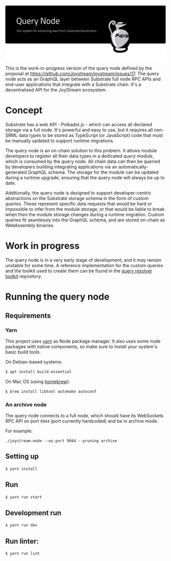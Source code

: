 ![Query Nodes for Joystream](./banner.svg)

This is the work-in-progress version of the query node defined by the proposal at https://github.com/Joystream/joystream/issues/17. The query node acts as an GraphQL layer between Substrate full node RPC APIs and end-user applications that integrate with a Substrate chain. It's a decentralised API for the JoyStream ecosystem.

# Concept

Substrate has a web API - Polkadot.js - which can access all declared storage via a full node. It's powerful and easy to use, but it requires all non-SRML data types to be stored as TypeScript (or JavaScript) code that must be manually updated to support runtime migrations.  

The query node is an on-chain solution to this problem. It allows module developers to register all their data types in a dedicated _query module_, which is consumed by the query node. All chain data can then be queried by developers building integrating applications via an automatically-generated GraphQL schema. The storage for the module can be updated during a runtime upgrade, ensuring that the query node will always be up to date.

Additionally, the query node is designed to support developer-centric abstractions on the Substrate storage schema in the form of _custom queries_. These represent specific data requests that would be hard or impossible to infer from the module storage, or that would be liable to break when then the module storage changes during a runtime migration. Custom queries fit seamlessly into the GraphQL schema, and are stored on-chain as WebAssembly binaries.

# Work in progress

The query node is in a very early stage of development, and it may remain unstable for some time. A reference implementation for the custom queries and the toolkit used to create them can be found in the [query resolver toolkit](https://github.com/Joystream/query-resolver-toolkit) repository.

# Running the query node

## Requirements

### Yarn

This project uses [yarn](https://yarnpkg.com/) as Node package manager. It also
uses some node packages with native components, so make sure to install your
system's basic build tools.

On Debian-based systems:

```bash
$ apt install build-essential
```

On Mac OS (using [homebrew](https://brew.sh/)):

```bash
$ brew install libtool automake autoconf
```

### An archive node

The query node connects to a full node, which should have its WebSockets RPC API on port `9944` (port currently hardcoded) and be in archive mode.

For example:

```
./joystream-node --ws-port 9944 --pruning archive
```

## Setting up

```bash
$ yarn install
```

## Run
```bash
$ yarn run start
```

## Development run

```bash
$ yarn run dev
```

## Run linter:
```bash
$ yarn run lint
```



